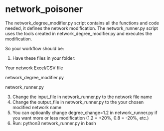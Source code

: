 # network_poisoner

The network_degree_modifier.py script contains all the functions and code needed, it defines the network modification.
The network_runner.py script uses the tools created in network_degree_modifier.py and executes the modification.

So your workflow should be:

1. Have these files in your folder:
   
  Your network Excel/CSV file
  
  network_degree_modifier.py
  
  network_runner.py 
  
3. Change the input_file in network_runner.py to the network file name
4. Change the output_file in network_runner.py to the your chosen modified network name
5. You can optioanlly change degree_change=1.2 in network_runner.py if you want more or less modification (1.2 = +20%, 0.8 = -20%, etc.)
6. Run: python3 network_runner.py  in bash
